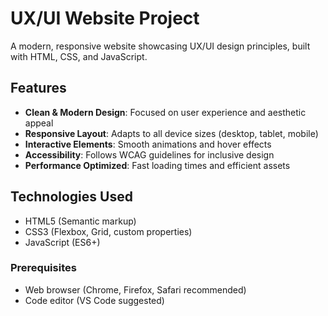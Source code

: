 # UX/UI Website Project


A modern, responsive website showcasing UX/UI design principles, built with HTML, CSS, and JavaScript.

## Features

- **Clean & Modern Design**: Focused on user experience and aesthetic appeal
- **Responsive Layout**: Adapts to all device sizes (desktop, tablet, mobile)
- **Interactive Elements**: Smooth animations and hover effects
- **Accessibility**: Follows WCAG guidelines for inclusive design
- **Performance Optimized**: Fast loading times and efficient assets

## Technologies Used

- HTML5 (Semantic markup)
- CSS3 (Flexbox, Grid, custom properties)
- JavaScript (ES6+)


### Prerequisites

- Web browser (Chrome, Firefox, Safari recommended)
- Code editor (VS Code suggested)

